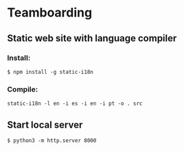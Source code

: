 # Teamboarding
## Static web site with language compiler
### Install:
    
    $ npm install -g static-i18n
    
### Compile:
    
    static-i18n -l en -i es -i en -i pt -o . src

## Start local server

    $ python3 -m http.server 8000
